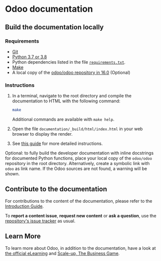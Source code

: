 # Odoo documentation

## Build the documentation locally

### Requirements

- [Git](https://www.odoo.com/documentation/16.0/contributing/documentation.html#install-git)
- [Python 3.7 or 3.8](https://www.odoo.com/documentation/16.0/contributing/documentation.html#python)
- Python dependencies listed in the file [`requirements.txt`](https://github.com/odoo/documentation/tree/16.0/requirements.txt).
- [Make](https://www.odoo.com/documentation/16.0/contributing/documentation.html#make)
- A local copy of the [odoo/odoo repository in 16.0](https://github.com/odoo/odoo/tree/16.0) (Optional)

### Instructions

1. In a terminal, navigate to the root directory and compile the documentation to HTML with the
   following command:

   ```sh
   make
   ```

   Additional commands are available with `make help`.

2. Open the file `documentation/_build/html/index.html` in your web browser to display the render.

3. See [this guide](https://www.odoo.com/documentation/16.0/contributing/documentation.html#preview-your-changes)
   for more detailed instructions.

Optional: to fully build the developer documentation with inline docstrings for documented Python
functions, place your local copy of the `odoo/odoo` repository in the root directory. Alternatively,
create a symbolic link with `odoo` as link name. If the Odoo sources are not found, a warning will
be shown.

## Contribute to the documentation

For contributions to the content of the documentation, please refer to the
[Introduction Guide](https://www.odoo.com/documentation/16.0/contributing/documentation.html).

To **report a content issue**, **request new content** or **ask a question**, use the
[repository's issue tracker](https://github.com/odoo/documentation-user/issues) as usual.

## Learn More

To learn more about Odoo, in addition to the documentation, have a look at
[the official eLearning](https://odoo.com/slides) and
[Scale-up, The Business Game](https://www.odoo.com/page/scale-up-business-game).
